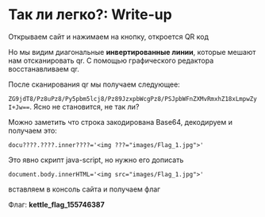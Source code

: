 # Так ли легко?: Write-up

Открываем сайт и нажимаем на кнопку, откроется QR код

Но мы видим диагональные **инвертированные линии**, которые мешают нам отсканировать qr.
С помощью графического редактора восстанавливаем qr.

После сканирования qr мы получаем следующее:

`ZG9jdT8/Pz8uPz8/Py5pbm5lcj8/Pz89JzxpbWcgPz8/PSJpbWFnZXMvRmxhZ18xLmpwZyI+Jw==`. Ясно не становится, не так ли?

Можно заметить что строка закодирована Base64, декодируем и получаем это:

`docu????.????.inner????='<img ???="images/Flag_1.jpg">'`

Это явно скрипт java-script, но нужно его дописать

`document.body.innerHTML='<img src="images/Flag_1.jpg">'`

вставляем в консоль сайта и получаем флаг

Флаг: **kettle_flag_155746387**
